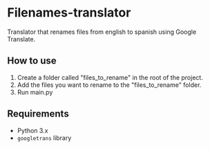# Filenames-translator

Translator that renames files from english to spanish using Google Translate.

## How to use
1. Create a folder called "files_to_rename" in the root of the project.
2.  Add the files you want to rename to the "files_to_rename" folder.
3. Run main.py

## Requirements
- Python 3.x
- `googletrans` library
